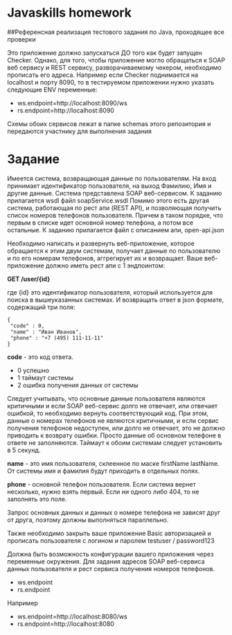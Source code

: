 # Javaskills homework
##Референсная реализация тестового задания по Java, проходящее все проверки

Это приложение должно запускаться ДО того как будет запущен Checker. Однако, для того, чтобы приложение могло обращаться к SOAP веб сервису и REST сервису, разворачиваемому чекером, необходимо прописать его адреса.
Например если Checker поднимается на localhost и порту 8090, то в тестируемом приложении нужно указать следующие ENV переменные: 

- ws.endpoint=http://localhost:8090/ws
- rs.endpoint=http://localhost:8090

Схемы обоих сервисов лежат в папке schemas этого репозитория и передаются участнику для выполнения задания

# Задание
Имеется система, возвращающая данные по пользователям. На вход принимает идентификатор пользователя, на выход Фамилию, Имя и другие данные. Система представлена SOAP веб-сервисом.
К заданию прилагается wsdl файл soapService.wsdl
Помимо этого есть другая система, работающая по рест апи (REST API), и позволяющая получить список номеров телефонов пользователя. Причем в таком порядке, что первым в списке идет основной номер телефона, а потом все остальные.
К заданию прилагается файл с описанием апи, open-api.json

Необходимо написать и развернуть веб-приложение, которое обращается к этим двум системам, получает данные по пользователю и по его номерам телефонов, аггрегирует их и возвращает.
Ваше веб-приложение должно иметь рест апи с 1 эндпоинтом:
 
 **GET /user/{id}** 
 
 где {id} это идентификатор пользователя, который используется для поиска в вышеуказанных системах. И возвращать ответ в json формате, содержащий три поля:
 
 ```
{
  "code" : 0,
  "name" : "Иван Иванов",
  "phone" : "+7 (495) 111-11-11"
}
```
 
  **code** - это код ответа. 
 - 0 успешно
 - 1 таймаут системы
 - 2 ошибка получения данных от системы
 
 Следует учитывать, что основные данные пользователя являются критичными и если SOAP веб-сервис долго не отвечает, или отвечает ошибкой, то необходимо вернуть соответствующий код. При этом, данные о номерах телефонов не являются критичными, и если сервис получения телефонов недоступен, или долго не отвечает, это не должно приводить к возврату ошибки. Просто данные об основном телефоне в ответе не заполняются.
 Таймаут к обоим системам следует установить в 5 секунд.
 
 **name** - это имя пользователя, склеенное по маске firstName lastName. От системы имя и фамилия будут приходить в отдельных полях.
 
 **phone** - основной телефон пользователя. Если система вернет несколько, нужно взять первый. Если ни одного либо 404, то не заполнять это поле.
 
 Запрос основных данных и данных о номере телефона не зависят друг от друга, поэтому должны выполняться параллельно.
 
 Также необходимо закрыть ваше приложение Basic авторизацией и прописать пользователя с логином и паролем testuser / password123
 
 Должна быть возможность конфигурации вашего приложения через переменные окружения. Для задания адресов SOAP веб-сервиса данных пользователя и рест сервиса получения номеров телефонов.
 
 - ws.endpoint
 - rs.endpoint
 
 Например
- ws.endpoint=http://localhost:8080/ws
- rs.endpoint=http://localhost:8080
 
 
